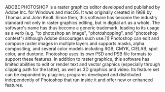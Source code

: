 ADOBE PHOTOSHOP is a raster graphics editor developed and published by Adobe Inc. for Windows and macOS. It was originally created in 1988 by Thomas and John Knoll. Since then, this software has become the industry standard not only in raster graphics editing, but in digital art as a whole. The software's name has thus become a generic trademark, leading to its usage as a verb (e.g. "to photoshop an image", "photoshopping", and "photoshop contest") although Adobe discourages such use.[1] Photoshop can edit and compose raster images in multiple layers and supports masks, alpha compositing, and several color models including RGB, CMYK, CIELAB, spot color, and duotone. Photoshop uses its own PSD and PSB file formats to support these features. In addition to raster graphics, this software has limited abilities to edit or render text and vector graphics (especially through clipping path for the latter), as well as 3D graphics and video. Its feature set can be expanded by plug-ins; programs developed and distributed independently of Photoshop that run inside it and offer new or enhanced features.

